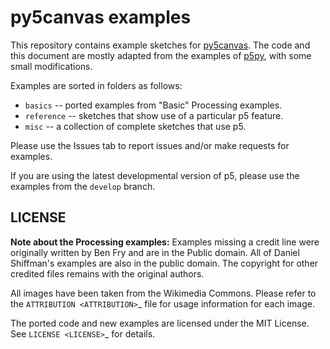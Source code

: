 # py5canvas examples
This repository contains example sketches for [py5canvas](https://github.com/colormotor/py5canvas). 
The code and this document are mostly adapted from the examples of [p5py](https://p5py.github.io/), with some small modifications.

Examples are sorted in folders as
follows:

- `basics` -- ported examples from "Basic" Processing examples.
- `reference` -- sketches that show use of a particular p5 feature.
- `misc` -- a collection of complete sketches that use p5.

Please use the Issues tab to report issues and/or make requests for
examples.

If you are using the latest developmental version of p5, please use
the examples from the `develop` branch.

LICENSE
-------

**Note about the Processing examples:** Examples missing a credit line
were originally written by Ben Fry and are in the Public domain. All
of Daniel Shiffman's examples are also in the public domain. The
copyright for other credited files remains with the original authors.

All images have been taken from the Wikimedia Commons. Please refer to
the `ATTRIBUTION <ATTRIBUTION>`_ file for usage information for each
image.

The ported code and new examples are licensed under the MIT License.
See `LICENSE <LICENSE>`_ for details.
